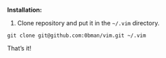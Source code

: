 **Installation:**

1) Clone repository and put it in the `~/.vim` directory.
`````
git clone git@github.com:0bman/vim.git ~/.vim
`````
That’s it!
